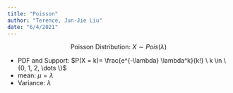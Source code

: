 ```yaml
---
title: "Poisson"
author: "Terence, Jun-Jie Liu"
date: "6/4/2021"
---
```


$$\text{Poisson Distribution: } X \sim Pois(\lambda)$$

* PDF and Support: $P(X = k)= \frac{e^{-\lambda} \lambda^k}{k!} \ k \in \{0, 1, 2, \dots \}$
* mean: $\mu = \lambda$
* Variance: $\lambda$